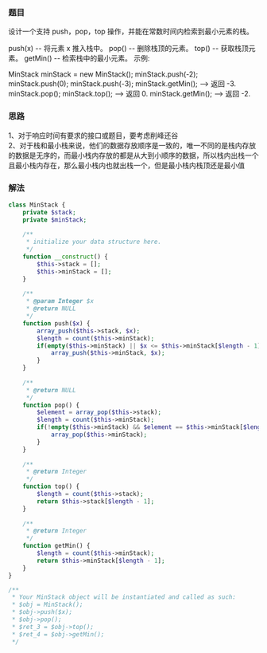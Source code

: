 ### 题目
设计一个支持 push，pop，top 操作，并能在常数时间内检索到最小元素的栈。

push(x) -- 将元素 x 推入栈中。
pop() -- 删除栈顶的元素。
top() -- 获取栈顶元素。
getMin() -- 检索栈中的最小元素。
示例:

MinStack minStack = new MinStack();
minStack.push(-2);
minStack.push(0);
minStack.push(-3);
minStack.getMin();   --> 返回 -3.
minStack.pop();
minStack.top();      --> 返回 0.
minStack.getMin();   --> 返回 -2.

### 思路
1、对于响应时间有要求的接口或题目，要考虑削峰还谷   
2、对于栈和最小栈来说，他们的数据存放顺序是一致的，唯一不同的是栈内存放的数据是无序的，而最小栈内存放的都是从大到小顺序的数据，所以栈内出栈一个且最小栈内存在，那么最小栈内也就出栈一个，但是最小栈内栈顶还是最小值

### 解法
```php
class MinStack {
    private $stack;
    private $minStack;
    
    /**
     * initialize your data structure here.
     */
    function __construct() {
        $this->stack = [];
        $this->minStack = [];
    }
  
    /**
     * @param Integer $x
     * @return NULL
     */
    function push($x) {
        array_push($this->stack, $x);
        $length = count($this->minStack);
        if(empty($this->minStack) || $x <= $this->minStack[$length - 1]){
            array_push($this->minStack, $x);
        }
    }
  
    /**
     * @return NULL
     */
    function pop() {
        $element = array_pop($this->stack);
        $length = count($this->minStack);
        if(!empty($this->minStack) && $element == $this->minStack[$length - 1]){
            array_pop($this->minStack);
        }
    }
  
    /**
     * @return Integer
     */
    function top() {
        $length = count($this->stack);
        return $this->stack[$length - 1];
    }
  
    /**
     * @return Integer
     */
    function getMin() {
        $length = count($this->minStack);
        return $this->minStack[$length - 1];
    }
}

/**
 * Your MinStack object will be instantiated and called as such:
 * $obj = MinStack();
 * $obj->push($x);
 * $obj->pop();
 * $ret_3 = $obj->top();
 * $ret_4 = $obj->getMin();
 */
 ```
